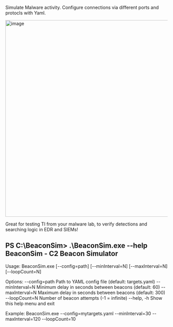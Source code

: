Simulate Malware activity. Configure connections via different ports and protocls with Yaml.

<img width="611" alt="image" src="https://github.com/user-attachments/assets/f8c162a8-d24b-4732-99b5-42d4cd0a4686" />


Great for testing TI from your malware lab, to verify detections and searching logic in EDR and SIEMs!


PS C:\BeaconSim\> .\BeaconSim.exe --help
BeaconSim - C2 Beacon Simulator
---------------------------------
Usage:
  BeaconSim.exe [--config=path] [--minInterval=N] [--maxInterval=N] [--loopCount=N]

Options:
  --config=path        Path to YAML config file (default: targets.yaml)
  --minInterval=N      Minimum delay in seconds between beacons (default: 60)
  --maxInterval=N      Maximum delay in seconds between beacons (default: 300)
  --loopCount=N        Number of beacon attempts (-1 = infinite)
  --help, -h           Show this help menu and exit

Example:
  BeaconSim.exe --config=mytargets.yaml --minInterval=30 --maxInterval=120 --loopCount=10
